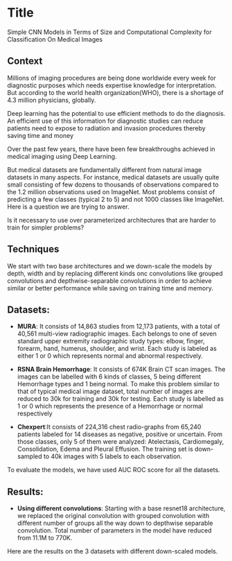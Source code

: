 # Title
Simple CNN Models in Terms of Size and Computational Complexity for Classification On Medical Images


## Context
Millions of imaging procedures are being done worldwide every week for diagnostic purposes which needs expertise knowledge for interpretation. But according to the world health organization(WHO), there is a shortage of 4.3 million physicians, globally.

Deep learning has the potential to use efficient methods to do the diagnosis. An efficient use of this information for diagnostic studies can reduce patients need to expose to radiation and invasion procedures thereby saving time and money

Over the past few years, there have been few breakthroughs achieved in medical imaging using Deep Learning. 

But medical datasets are fundamentally different from natural image datasets in many aspects. For instance, medical datasets are usually quite small consisting of few dozens to thousands of observations compared to the 1.2 million observations used on ImageNet. Most problems consist of predicting a few classes (typical 2 to 5) and not 1000 classes like ImageNet. Here is a question we are trying to answer.

Is it necessary to use over parameterized architectures that are harder to train for simpler problems? 


## Techniques
We start with two base architectures and we down-scale the models by depth, width and by replacing different kinds onc convolutions like grouped convolutions and depthwise-separable convolutions in order to achieve similar or better performance while saving on training time and memory.


## Datasets:
* **MURA**: It consists of 14,863 studies from 12,173 patients, with a total of 40,561 multi-view radiographic images. Each belongs to one of seven standard upper extremity radiographic study types: elbow, finger, forearm, hand, humerus, shoulder, and wrist. Each study is labeled as either 1 or 0 which represents normal and abnormal respectively.
  
* **RSNA Brain Hemorrhage**: It consists of 674K Brain CT scan images. The images can be labelled with 6 kinds of classes, 5 being different Hemorrhage types and 1 being normal. To make this problem similar to that of typical medical image dataset, total number of images are reduced to 30k for training and 30k for testing. Each study is labelled as 1 or 0 which represents the presence of a Hemorrhage or normal respectively 
  
* **Chexpert**:It consists of 224,316 chest radio-graphs from 65,240 patients labeled for 14 diseases as negative, positive or uncertain. From those classes, only 5 of them were analyzed: Atelectasis, Cardiomegaly, Consolidation, Edema and Pleural Effusion. The training set is down-sampled to 40k images with 5 labels to each observation. 

To evaluate the models, we have used AUC ROC score for all the datasets.


## Results:
* **Using different convolutions**: Starting with a base resnet18 architecture, we replaced the original convolution with grouped convolution with different number of groups all the way down to depthwise separable convolution. Total number of parameters in the model have reduced from 11.1M to 770K. 

Here are the results on the 3 datasets with different down-scaled models.


